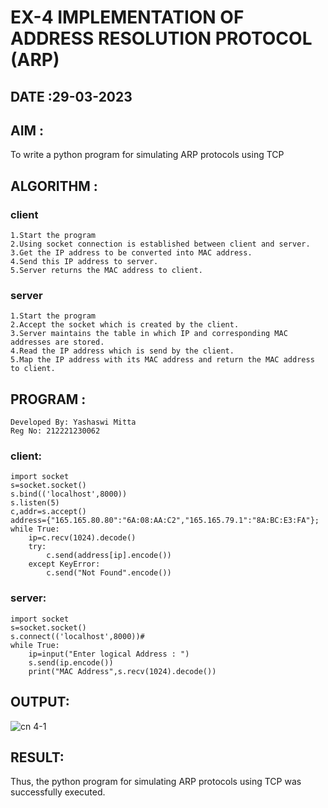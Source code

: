 # EX-4 IMPLEMENTATION OF ADDRESS RESOLUTION PROTOCOL (ARP)


## DATE :29-03-2023

## AIM :
To write a python program for simulating ARP protocols using TCP
## ALGORITHM :
### client
```
1.Start the program
2.Using socket connection is established between client and server.
3.Get the IP address to be converted into MAC address.
4.Send this IP address to server.
5.Server returns the MAC address to client.
```
### server
```
1.Start the program
2.Accept the socket which is created by the client.
3.Server maintains the table in which IP and corresponding MAC addresses are stored.
4.Read the IP address which is send by the client.
5.Map the IP address with its MAC address and return the MAC address to client.
```
## PROGRAM :
```
Developed By: Yashaswi Mitta
Reg No: 212221230062
```
### client:
```
import socket
s=socket.socket()
s.bind(('localhost',8000))
s.listen(5)
c,addr=s.accept()
address={"165.165.80.80":"6A:08:AA:C2","165.165.79.1":"8A:BC:E3:FA"};
while True:
    ip=c.recv(1024).decode()
    try:
        c.send(address[ip].encode())
    except KeyError:
        c.send("Not Found".encode())

```
### server:
```
import socket
s=socket.socket()
s.connect(('localhost',8000))#
while True:
    ip=input("Enter logical Address : ")
    s.send(ip.encode())
    print("MAC Address",s.recv(1024).decode())
```
## OUTPUT:
![cn 4-1](https://github.com/yashaswimitta/EX-4/assets/94619247/0f84ebf9-cfa6-4899-8f7b-ac3971f11d60)



## RESULT:
Thus, the python program for simulating ARP protocols using TCP was successfully executed.
